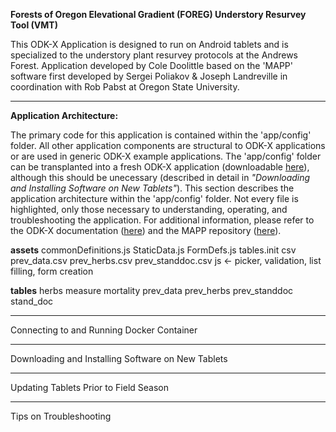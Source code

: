**Forests of Oregon Elevational Gradient (FOREG) Understory Resurvey Tool (VMT)**

This ODK-X Application is designed to run on Android tablets and is specialized to the understory plant resurvey protocols at the Andrews Forest. Application developed by Cole Doolittle based on the 'MAPP' software first developed by Sergei Poliakov & Joseph Landreville in coordination with Rob Pabst at Oregon State University. 

----
**Application Architecture:**
  
The primary code for this application is contained within the 'app/config' folder. All other application components are structural to ODK-X applications or are used in generic ODK-X example applications. The 'app/config' folder can be transplanted into a fresh ODK-X application (downloadable [here](https://docs.odk-x.org/app-designer-intro/)), although this should be unecessary (described in detail in _"Downloading and Installing Software on New Tablets"_). This section describes the application architecture within the 'app/config' folder. Not every file is highlighted, only those necessary to understanding, operating, and troubleshooting the application. For additional information, please refer to the ODK-X documentation ([here](https://docs.odk-x.org/)) and the MAPP repository ([here](https://github.com/RobPabst/MAPP)).

**assets**
commonDefinitions.js
StaticData.js
FormDefs.js
tables.init
csv
prev_data.csv
prev_herbs.csv
prev_standdoc.csv
js <- picker, validation, list filling, form creation

**tables**
herbs
measure
mortality
prev_data
prev_herbs
prev_standdoc
stand_doc

----
Connecting to and Running Docker Container 




----
Downloading and Installing Software on New Tablets




----
Updating Tablets Prior to Field Season




----
Tips on Troubleshooting




